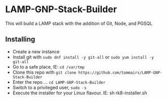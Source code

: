 # LAMP-GNP-Stack-Builder
This will build a LAMP stack with the addition of Git, Node, and PGSQL

## Installing
 - Create a new instance
 - Install git with ```sudo dnf install -y git-all``` or ```sudo yum install -y git-all```
 - Go to a safe place, IE: ```cd /var/tmp```
 - Clone this repo with ```git clone https://github.com/tommairs/LAMP-GNP-Stack-Builder```
 - Enter the repo ... ```cd LAMP-GNP-Stack-Builder```
 - Switch to a privileged user, ```sudo -s```
 - Execute the installer for your Linux flavour.  IE: sh rk8-installer.sh
 
